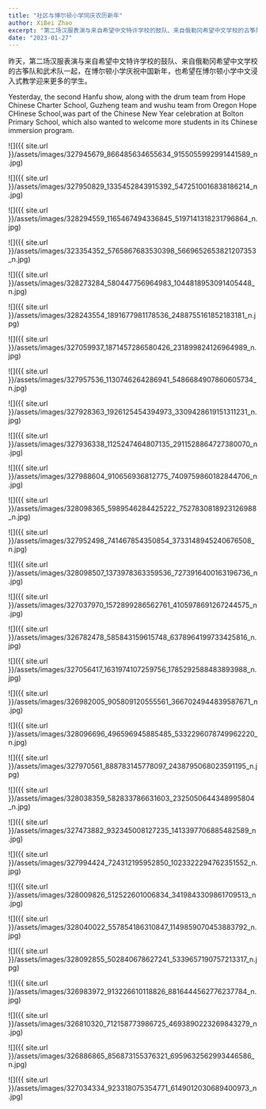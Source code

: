 ```yaml
---
title: "社区与博尔顿小学同庆农历新年"
author: XiBei Zhao
excerpt: "第二场汉服表演与来自希望中文特许学校的鼓队、来自俄勒冈希望中文学校的古筝队和武术队一起，在博尔顿小学庆祝农历新年，也希望在博尔顿小学中文浸入式教学迎来更多的学生。。"
date: "2023-01-27"
---
```


昨天，第二场汉服表演与来自希望中文特许学校的鼓队、来自俄勒冈希望中文学校的古筝队和武术队一起，在博尔顿小学庆祝中国新年，也希望在博尔顿小学中文浸入式教学迎来更多的学生。

Yesterday, the second Hanfu show, along with the drum team from Hope Chinese Charter School, Guzheng team and wushu team from Oregon Hope CHinese School,was part of the Chinese New Year celebration at Bolton Primary School, which also wanted to welcome more students in its Chinese immersion program.

![]({{ site.url }}/assets/images/327945679_866485634655634_9155055992991441589_n.jpg)

![]({{ site.url }}/assets/images/327950829_1335452843915392_5472510016838186214_n.jpg)

![]({{ site.url }}/assets/images/328294559_1165467494336845_5197141318231796864_n.jpg)

![]({{ site.url }}/assets/images/323354352_5765867683530398_5669652653821207353_n.jpg)

![]({{ site.url }}/assets/images/328273284_580447756964983_1044818953091405448_n.jpg)

![]({{ site.url }}/assets/images/328243554_1891677981178536_2488755161852183181_n.jpg)

![]({{ site.url }}/assets/images/327059937_1871457286580426_231899824126964989_n.jpg)

![]({{ site.url }}/assets/images/327957536_1130746264286941_5486684907860605734_n.jpg)

![]({{ site.url }}/assets/images/327928363_1926125454394973_3309428619151311231_n.jpg)

![]({{ site.url }}/assets/images/327936338_1125247464807135_2911528864727380070_n.jpg)

![]({{ site.url }}/assets/images/327988604_910656936812775_7409759860182844706_n.jpg)

![]({{ site.url }}/assets/images/328098365_5989546284425222_7527830818923126988_n.jpg)

![]({{ site.url }}/assets/images/327952498_741467854350854_3733148945240676508_n.jpg)

![]({{ site.url }}/assets/images/328098507_1373978363359536_7273916400163196736_n.jpg)

![]({{ site.url }}/assets/images/327037970_1572899286562761_4105978691267244575_n.jpg)

![]({{ site.url }}/assets/images/326782478_585843159615748_6378964199733425816_n.jpg)

![]({{ site.url }}/assets/images/327056417_1631974107259756_1785292588483893988_n.jpg)

![]({{ site.url }}/assets/images/326982005_905809120555561_3667024944839587671_n.jpg)

![]({{ site.url }}/assets/images/328096696_496596945885485_5332296078749962220_n.jpg)

![]({{ site.url }}/assets/images/327970561_888783145778097_2438795068023591195_n.jpg)

![]({{ site.url }}/assets/images/328038359_582833786631603_2325050644348995804_n.jpg)

![]({{ site.url }}/assets/images/327473882_932345008127235_1413397706885482589_n.jpg)

![]({{ site.url }}/assets/images/327994424_724312195952850_1023322294762351552_n.jpg)

![]({{ site.url }}/assets/images/328009826_512522601006834_3419843309861709513_n.jpg)

![]({{ site.url }}/assets/images/328040022_557854186310847_1149859070453883792_n.jpg)

![]({{ site.url }}/assets/images/328092855_502840678627241_5339657190757213317_n.jpg)

![]({{ site.url }}/assets/images/326983972_913226610118826_8816444562776237784_n.jpg)

![]({{ site.url }}/assets/images/326810320_712158773986725_4693890223269843279_n.jpg)

![]({{ site.url }}/assets/images/326886865_856873155376321_6959632562993446586_n.jpg)

![]({{ site.url }}/assets/images/327034334_923318075354771_6149012030689400973_n.jpg)

